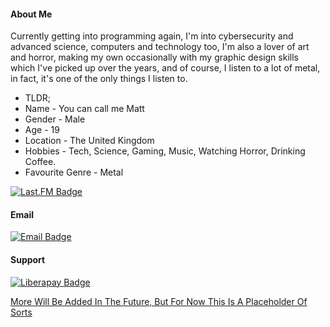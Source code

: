 #### About Me

Currently getting into programming again, I'm into cybersecurity and advanced science, computers and technology too, I'm also a lover of art and horror, making my own occasionally with my graphic design skills which I've picked up over the years, and of course, I listen to a lot of metal, in fact, it's one of the only things I listen to.

- TLDR;
- Name - You can call me Matt
- Gender - Male
- Age - 19
- Location - The United Kingdom
- Hobbies - Tech, Science, Gaming, Music, Watching Horror, Drinking Coffee.
- Favourite Genre - Metal


<a href="https://www.last.fm/user/lErrorl404l" target="_blank"><img alt="Last.FM Badge" src="https://img.shields.io/static/v1?label=Last.fm&logo=last.fm&message=Click+If+Interested"></a>



#### Email

<a href="mailto:matthewbarker@librem.one" target="_blank"><img alt="Email Badge" src="https://img.shields.io/static/v1?label=Contact+Me&logo=email&message=Here"></a>

#### Support

<a href="https://liberapay.com/Matthew-Barker/donate" target="_blank"><img alt="Liberapay Badge" src="https://img.shields.io/static/v1?label=Donate&logo=liberapay&message=Here">


More Will Be Added In The Future, But For Now This Is A Placeholder Of Sorts
